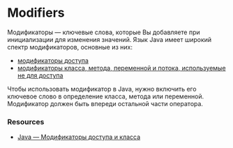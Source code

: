 # Modifiers

Модификаторы — ключевые слова, которые Вы добавляете при инициализации для изменения значений. Язык Java имеет широкий спектр модификаторов, основные из них:

* [модификаторы доступа](https://github.com/ruslooob/Java/tree/main/Modifiers/AccessModifiers)
* [модификаторы класса, метода, переменной и потока, используемые не для доступа](https://github.com/ruslooob/Java/tree/main/Modifiers/OtherModifiers)


Чтобы использовать модификатор в Java, нужно включить его ключевое слово в определение класса, метода или переменной. Модификатор должен быть впереди остальной части оператора.

### Resources
* [Java — Модификаторы доступа и класса](http://proglang.su/java/modifiers)
